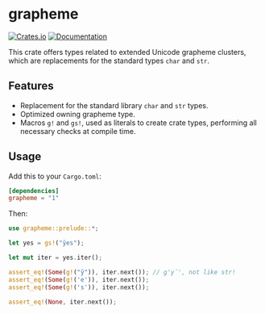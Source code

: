 grapheme
=========
[![Crates.io](https://img.shields.io/crates/v/grapheme.svg)](https://crates.io/crates/grapheme)
[![Documentation](https://docs.rs/grapheme/badge.svg)](https://docs.rs/grapheme)

This crate offers types related to extended Unicode grapheme clusters, which
are replacements for the standard types `char` and `str`.

## Features

- Replacement for the standard library `char` and `str` types.
- Optimized owning grapheme type.
- Macros `g!` and `gs!`, used as literals to create crate types, performing
  all necessary checks at compile time.

## Usage

Add this to your `Cargo.toml`:

```toml
[dependencies]
grapheme = "1"
```

Then:

```rust
use grapheme::prelude::*;

let yes = gs!("y̆es");

let mut iter = yes.iter();

assert_eq!(Some(g!("y̆")), iter.next()); // g'y̆', not like str!
assert_eq!(Some(g!('e')), iter.next());
assert_eq!(Some(g!('s')), iter.next());

assert_eq!(None, iter.next());
```
